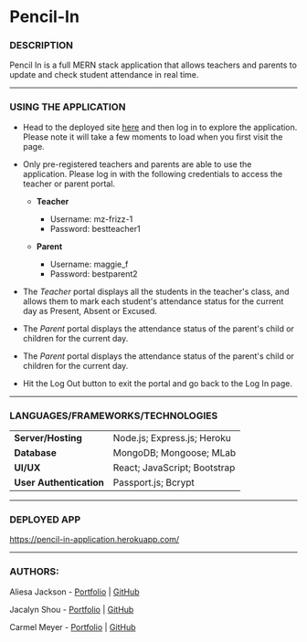 # Pencil-In

### DESCRIPTION
Pencil In is a full MERN stack application that allows teachers and parents to update and check student attendance in real time.

---

### USING THE APPLICATION

* Head to the deployed site [here](https://pencil-in-application.herokuapp.com/) and then log in to explore the application.  Please note it will take a few moments to load when you first visit the page.

* Only pre-registered teachers and parents are able to use the application.  Please log in with the following credentials to access the teacher or parent portal.

    * **Teacher**
        - Username: mz-frizz-1
        - Password: bestteacher1

    * **Parent**
        - Username: maggie_f
        - Password: bestparent2

* The *Teacher* portal displays all the students in the teacher's class, and allows them to mark each student's attendance status for the current day as Present, Absent or Excused.  

* The *Parent* portal displays the attendance status of the parent's child or children for the current day.

* The *Parent* portal displays the attendance status of the parent's child or children for the current day.

* Hit the Log Out button to exit the portal and go back to the Log In page.


---

### LANGUAGES/FRAMEWORKS/TECHNOLOGIES
| | |
| ------ | ------ |
| **Server/Hosting** | Node.js; Express.js; Heroku |
| **Database** | MongoDB; Mongoose; MLab |
| **UI/UX** | React; JavaScript; Bootstrap |
| **User Authentication** | Passport.js; Bcrypt |

---

### DEPLOYED APP
https://pencil-in-application.herokuapp.com/

---

### AUTHORS:
Aliesa Jackson - [Portfolio](https://jacksonaliesa.github.io/BootstrapPortfolio/) | [GitHub](https://github.com/JacksonAliesa)

Jacalyn Shou - [Portfolio](http://www.jacalynshou.com/) | [GitHub](https://github.com/jshou403)

Carmel Meyer - [Portfolio](https://carmel-m.github.io/) | [GitHub](https://github.com/carmel-m)

